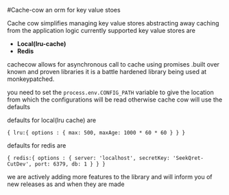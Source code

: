 

#Cache-cow
an orm for key value stoes

Cache cow simplifies managing key value stores abstracting away caching from the application logic
currently supported key value stores are

* **Local(lru-cache)**
* **Redis**

cachecow allows for asynchronous call to cache using promises .built over known and proven libraries
it is a battle hardened library being used at monkeypatched.

you need to set the `` process.env.CONFIG_PATH ``  variable to give the location from which the configurations will be read
otherwise cache cow will use the defaults

defaults for local(lru cache) are

``
{
    lru:{
        options : {
            max: 500,
            maxAge: 1000 * 60 * 60
        }
    }
}
``

defaults for redis  are

``
{
    redis:{
        options : {
            server: 'localhost',
            secretKey: 'SeekQret-CutDev',
            port: 6379,
            db: 1
        }
    }
}
``

we are actively adding more features to the library and will inform you of new releases
as and when they are made

